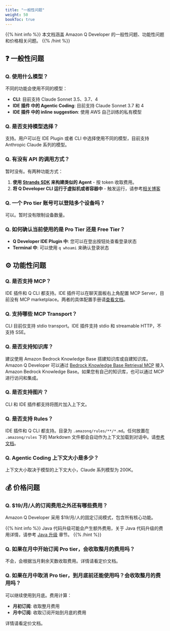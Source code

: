 ```yaml
---
title: "一般性问题"
weight: 50
bookToc: true
---
```


{{% hint info %}}
本文档涵盖 Amazon Q Developer 的一般性问题、功能性问题和价格相关问题。
{{% /hint %}}

## **❓ 一般性问题**

### **Q. 使用什么模型？**

不同的功能会使用不同的模型：

- **CLI**: 目前支持 Claude Sonnet 3.5、3.7、4
- **IDE 插件 中的 Agentic Coding**: 目前支持 Claude Sonnet 3.7 和 4
- **IDE 插件 中的 inline suggestion**: 使用 AWS 自己训练的私有模型

### **Q. 是否支持模型选择？**

支持。用户可以在 IDE Plugin 或者 CLI 中选择使用不同的模型，目前支持 Anthropic Claude 系列的模型。

### **Q. 有没有 API 的调用方式？**

暂时没有。有两种功能方式：

1. **使用 [Strands SDK](https://www.google.com/url?sa=t&rct=j&q=&esrc=s&source=web&cd=&cad=rja&uact=8&ved=2ahUKEwjE7-SopZuPAxXExDgGHfN9GgoQFnoECAkQAQ&url=https%3A%2F%2Fstrandsagents.com%2Flatest%2F&usg=AOvVaw2mh9JxMjfarfKN-OGfvxn2&opi=89978449) 来构建类似的 Agent** - 按 token 收取费用。
2. **将 Q Developer CLI 运行于虚拟机或者容器中** - 触发运行，请参考[相关博客](https://aws.amazon.com/cn/blogs/china/using-amazon-q-developer-to-build-an-enterprise-automated-code-review-process/)

### **Q. 一个 Pro tier 账号可以登陆多个设备吗？**

可以。暂时没有限制设备数量。

### **Q. 如何确认当前使用的是 Pro Tier 还是 Free Tier？**

- **Q Developer IDE Plugin 中**: 您可以在登出按钮处查看登录状态
- **Terminal 中**: 可以使用 `q whoami` 来确认登录状态

## **⚙️ 功能性问题**

### **Q. 是否支持 MCP？**

IDE 插件和 Q CLI 都支持。IDE 插件可以在聊天面板右上角配置 MCP Server，目前没有 MCP marketplace。两者的具体配置手册请[查看文档](https://docs.aws.amazon.com/amazonq/latest/qdeveloper-ug/qdev-mcp.html)。

### **Q. 支持哪些 MCP Transport？**

CLI 目前仅支持 stdio transport。IDE 插件支持 stdio 和 streamable HTTP，不支持 SSE。

### **Q. 是否支持知识库？**

建议使用 Amazon Bedrock Knowledge Base 搭建知识库或自建知识库。Amazon Q Developer 可以通过 [Bedrock Knowledge Base Retrieval MCP](https://github.com/awslabs/mcp/blob/main/src/bedrock-kb-retrieval-mcp-server) 接入 Amazon Bedrock Knowledge Base。如果您有自己的知识库，也可以通过 MCP 进行访问和集成。

### **Q. 是否支持图片？**

CLI 和 IDE 插件都支持将图片加入上下文。

### **Q. 是否支持 Rules？**

IDE 插件和 Q CLI 都支持。目录为 `.amazonq/rules/**/*.md`。任何放置在 `.amazonq/rules` 下的 Markdown 文件都会自动作为上下文加载到对话中。请[参考文档](https://docs.aws.amazon.com/amazonq/latest/qdeveloper-ug/context-project-rules.html)。

### **Q. Agentic Coding 上下文大小是多少？**

上下文大小取决于模型的上下文大小，Claude 系列模型为 200K。

## **💰 价格问题**

### **Q. $19/月/人的订阅费用之外还有哪些费用？**

Amazon Q Developer 采用 $19/月/人的固定订阅模式，包含所有核心功能。

{{% hint info %}}
Java 代码升级可能会产生额外费用，关于 Java 代码升级的费用详情，请参考 [Java 升级](../java-upgrade/) 章节。
{{% /hint %}}

### **Q. 如果在月中开始订阅 Pro tier，会收取整月的费用吗？**

不会，会根据当月剩余天数收取费用。详情请看定价文档。

### **Q. 如果在月中取消 Pro tier，到月底前还能使用吗？会收取整月的费用吗？**

可以继续使用到月底。费用计算：

- **月初订阅**: 收取整月费用
- **月中订阅**: 收取订阅开始到月底的费用

详情请看定价文档。
